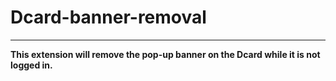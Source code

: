 # Dcard-banner-removal

---

**This extension will remove the pop-up banner on the Dcard while it is not logged in.**